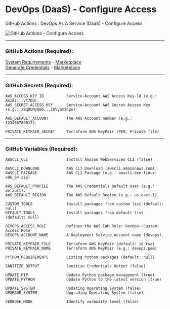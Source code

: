 # DevOps (DaaS) - Configure Access
GitHub Actions : DevOps As A Service (DaaS) - Configure Access

![GitHub Actions - Configure Access](https://github.com/emvaldes/configure-access/workflows/GitHub%20Actions%20-%20Configure%20Access/badge.svg)

---
### GitHub Actions (Required):

[System Requirements](https://github.com/emvaldes/system-requirements) -
[Marketplace](https://github.com/marketplace/actions/system-requirements)
<br/>
[Generate Credentials](https://github.com/emvaldes/generate-credentials) - [Marketplace](https://github.com/marketplace/actions/generate-credentials)

---
### GitHub Secrets (Required):

```console
AWS_ACCESS_KEY_ID          Service-Account AWS Access Key-Id (e.g.: AKIA2...VT7DU).
AWS_SECRET_ACCESS_KEY      Service-Account AWS Secret Access Key (e.g.: zBqDUNyQ0G...IbVyamSCpe)
```
```console
AWS_DEFAULT_ACCOUNT        The AWS Account number (e.g.: 123456789012).
```
```console
PRIVATE_KEYPAIR_SECRET     Terraform AWS KeyPair (PEM, Private file)
```
---
### GitHub Variables (Required):

```console
AWSCLI_CLI                 Install Amazon WebServices CLI (false)
```
```console
AWSCLI_DOWNLOAD            AWS CLI Download (awscli.amazonaws.com)
AWSCLI_PACKAGE             AWS CLI Package (e.g.: awscli-exe-linux-x86_64.zip)
```
```console
AWS_DEFAULT_PROFILE        The AWS Credentials Default User (e.g.: default).
AWS_DEFAULT_REGION         The AWS Default Region (e.g.: us-east-1)
```
```console
CUSTOM_TOOLS               Install packages from custom list (default: null)
DEFAULT_TOOLS              Install packages from default list (default: null)

DEVOPS_ACCESS_ROLE         Defines the AWS IAM Role: DevOps--Custom-Access.Role
DEVOPS_ACCOUNT_NAME        A Deployment Service Account name (devops).

PRIVATE_KEYPAIR_FILE       Terraform AWS KeyPair (default: id_rsa)
PRIVATE_KEYPAIR_NAME       Terraform AWS KeyPair (e.g.: devops.pem)

PYTHON_REQUIREMENTS        Listing Python packages (default: null)

SANITIZE_OUTPUT            Sanitize Credentials Output (false)
```
```console
UPDATE_PIP                 Update Python package management (true)
UPDATE_PYTHON              Update Python to the latest version (true)

UPDATE_SYSTEM              Updating Operating System (false)
UPGRADE_SYSTEM             Upgrading Operating System (false)
```
```console
VERBOSE_MODE               Identify verbosity level (false)
```
